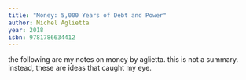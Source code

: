 ```yaml
---
title: "Money: 5,000 Years of Debt and Power"
author: Michel Aglietta
year: 2018
isbn: 9781786634412
---
```


the following are my notes on money by aglietta. this is not a summary. instead, these are ideas that caught my eye.
